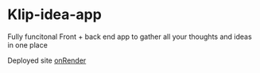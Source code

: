 # Klip-idea-app
Fully funcitonal Front + back end app to gather all your thoughts and ideas in one place

Deployed site [onRender](https://klip-idea-app.onrender.com/)

